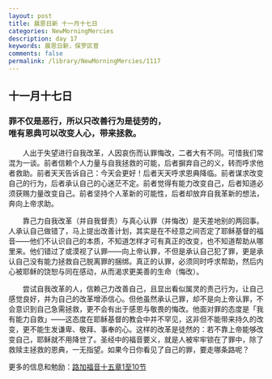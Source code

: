 ```yaml
---
layout: post
title: 晨恩日新 十一月十七日
categories: NewMorningMercies
description: day 17
keywords: 晨恩日新，保罗区普
comments: false
permalink: /library/NewMorningMercies/1117
---
```


## 十一月十七日

### 罪不仅是恶行，所以只改善行为是徒劳的， <br> 唯有恩典可以改变人心，带来拯救。

&emsp;&emsp;人出于失望进行自我改革，人因哀伤而认罪悔改，二者大有不同。可惜我们常混为一谈。前者信赖个人力量与自我拯救的可能，后者摒弃自己的义，转而呼求他者救助。前者天天告诉自己：今天会更好！后者天天呼求恩典降临。前者谋求改变自己的行为，后者承认自己的心迷茫不定。前者觉得有能力改变自己，后者知道必须获赐力量改变自己。前者坚持个人革新的可能性，后者却放弃自我革新的想法，奔向上帝求助。

&emsp;&emsp;靠己力自我改革（并自我督责）与真心认罪（并悔改）是天差地别的两回事。人承认自己做错了，马上提出改善计划，其实是在不经意之间否定了耶稣基督的福音——他们不认识自己的本质，不知道怎样才可有真正的改变，也不知道帮助从哪里来。他们错过了或漠视了认罪——向上帝认罪，不但是承认自己犯了罪，更是承认自己没有能力拯救自己脱离罪的捆绑。真正的认罪，必须同时呼求帮助，然后内心被耶稣的饶恕与同在感动，从而渴求更美善的生命（悔改）。

&emsp;&emsp;尝试自我改革的人，信赖己力改善自己，且显出看似属灵的责己行为，让自己感觉良好，并为自己的改革增添信心。但他虽然承认己罪，却不是向上帝认罪，不会意识到自己急需拯救，更不会有出于感恩与敬畏的悔改。他面对罪的态度是「我有能力自救」——这态度在耶稣基督的教会中并不罕见，这非但不能带来持久的改变，更不能生发谦卑、敬拜、事奉的心。这样的改革是徒然的：若不靠上帝能够改变自己，耶稣就不用降世了。圣经中的福音要义，就是人被牢牢锁在了罪中，除了救赎主拯救的恩典，一无指望。如果今日你看见了自己的罪，要走哪条路呢？

更多的信息和勉励：[路加福音十五章1至10节]()
